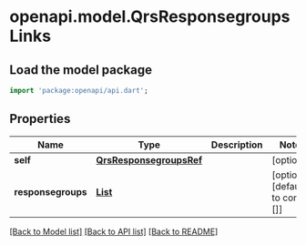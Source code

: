 # openapi.model.QrsResponsegroupsLinks

## Load the model package
```dart
import 'package:openapi/api.dart';
```

## Properties
Name | Type | Description | Notes
------------ | ------------- | ------------- | -------------
**self** | [**QrsResponsegroupsRef**](QrsResponsegroupsRef.md) |  | [optional] 
**responsegroups** | [**List<QrsResponsegroupRefElement>**](QrsResponsegroupRefElement.md) |  | [optional] [default to const []]

[[Back to Model list]](../README.md#documentation-for-models) [[Back to API list]](../README.md#documentation-for-api-endpoints) [[Back to README]](../README.md)


